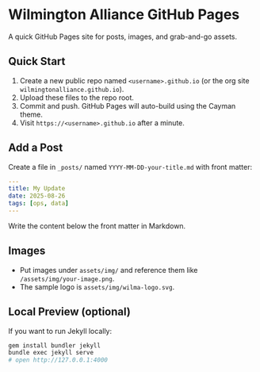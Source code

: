 # Wilmington Alliance GitHub Pages

A quick GitHub Pages site for posts, images, and grab-and-go assets.

## Quick Start
1. Create a new public repo named `<username>.github.io` (or the org site `wilmingtonalliance.github.io`).
2. Upload these files to the repo root.
3. Commit and push. GitHub Pages will auto-build using the Cayman theme.
4. Visit `https://<username>.github.io` after a minute.

## Add a Post
Create a file in `_posts/` named `YYYY-MM-DD-your-title.md` with front matter:
```yaml
---
title: My Update
date: 2025-08-26
tags: [ops, data]
---
```
Write the content below the front matter in Markdown.

## Images
- Put images under `assets/img/` and reference them like `/assets/img/your-image.png`.
- The sample logo is `assets/img/wilma-logo.svg`.

## Local Preview (optional)
If you want to run Jekyll locally:
```bash
gem install bundler jekyll
bundle exec jekyll serve
# open http://127.0.0.1:4000
```
